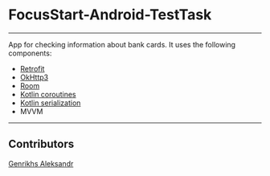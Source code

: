 # FocusStart-Android-TestTask
***
App for checking information about bank cards. It uses the following components:
* [Retrofit](https://square.github.io/retrofit/)
* [OkHttp3](https://square.github.io/okhttp/)
* [Room](https://developer.android.com/training/data-storage/room)
* [Kotlin coroutines](https://developer.android.com/kotlin/coroutines)
* [Kotlin serialization](https://kotlinlang.org/docs/serialization.html)
* MVVM
***
## Contributors
[Genrikhs Aleksandr](http://github.com/GenrikhsAlexandr)